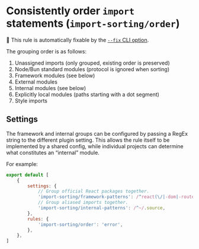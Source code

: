 # Consistently order `import` statements (`import-sorting/order`)

🔧 This rule is automatically fixable by the [`--fix` CLI option](https://eslint.org/docs/latest/user-guide/command-line-interface#--fix).

<!-- end auto-generated rule header -->

The grouping order is as follows:

1. Unassigned imports (only grouped, existing order is preserved)
2. Node/Bun standard modules (protocol is ignored when sorting)
3. Framework modules (see below)
4. External modules
5. Internal modules (see below)
6. Explicitly local modules (paths starting with a dot segment)
7. Style imports

## Settings

The framework and internal groups can be configured by passing a RegEx
string to the different plugin setting. This allows the rule itself to be
implemented by a shared config, while individual projects can determine what
constitutes an “internal” module.

For example:

```js
export default [
	{
		settings: {
			// Group official React packages together.
			'import-sorting/framework-patterns': /^react(\/|-dom|-router|$)/.source,
			// Group aliased imports together.
			'import-sorting/internal-patterns': /^~/.source,
		},
		rules: {
			'import-sorting/order': 'error',
		},
	},
]
```
